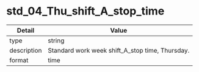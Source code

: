 # std_04_Thu_shift_A_stop_time
| Detail | Value |
| ------ | ----- |
| type | string |
| description | Standard work week shift_A_stop time, Thursday. |
| format | time |
